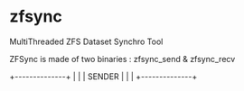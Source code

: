 # zfsync
MultiThreaded ZFS Dataset Synchro Tool

ZFSync is made of two binaries : zfsync_send & zfsync_recv

+--------------+
|              |
|    SENDER    |
|              |
+--------------+
